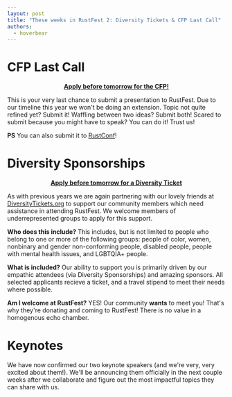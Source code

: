 ```yaml
---
layout: post
title: "These weeks in RustFest 2: Diversity Tickets & CFP Last Call"
authors:
  - hoverbear
---
```


# CFP Last Call

<div style="text-align: center">
  <strong><a class="button" href="https://cfp.rustfest.eu/events/rustfest-paris">Apply before tomorrow for the CFP!</a></strong>
</div>

This is your very last chance to submit a presentation to RustFest. Due to our timeline this year we won't be doing an extension. Topic not quite refined yet? Submit it! Waffling between two ideas? Submit both! Scared to submit because you might have to speak? You can do it! Trust us!

**PS** You can also submit it to [RustConf](https://cfp.rustconf.com/events/rustconf-2018)!


# Diversity Sponsorships

<div style="text-align: center">
  <strong><a class="button" href="https://diversitytickets.org/events/152">Apply before tomorrow for a Diversity Ticket</a></strong>
</div>

As with previous years we are again partnering with our lovely friends at [DiversityTickets.org](https://diversitytickets.org/) to support our community members which need assistance in attending RustFest. We welcome members of underrepresented groups to apply for this support.

**Who does this include?** This includes, but is not limited to people who belong to one or more of the following groups: people of color, women, nonbinary and gender non-conforming people, disabled people, people with mental health issues, and LGBTQIA+ people.

**What is included?** Our ability to support you is primarily driven by our empathic attendees (via Diversity Sponsorships) and amazing sponsors. All selected applicants recieve a ticket, and a travel stipend to meet their needs where possible.

**Am I welcome at RustFest?** YES! Our community **wants** to meet you! That's why they're donating and coming to RustFest! There is no value in a homogenous echo chamber.

# Keynotes

We have now confirmed our two keynote speakers (and we're very, very excited about them!). We'll be announcing them officially in the next couple weeks after we collaborate and figure out the most impactful topics they can share with us.
